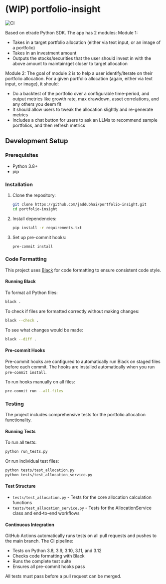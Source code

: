 # (WIP) portfolio-insight

![CI](https://github.com/jaddubhai/portfolio-insight/workflows/CI/badge.svg)

Based on etrade Python SDK. The app has 2 modules:
Module 1:
- Takes in a target portfolio allocation (either via text input, or an image of a portfolio)
- Takes in an investment amount
- Outputs the stocks/securities that the user should invest in with the above amount to maintain/get closer to target allocation

Module 2:
The goal of module 2 is to help a user identify/iterate on their portfolio allocation. For a given portfolio allocation (again, either via text input, or image), it should:
- Do a backtest of the portfolio over a configurable time-period, and output metrics like growth rate, max drawdown, asset correlations, and any others you deem fit
- It should allow users to tweak the allocation slightly and re-generate metrics
- Includes a chat button for users to ask an LLMs to recommend sample portfolios, and then refresh metrics

## Development Setup

### Prerequisites

- Python 3.8+
- pip

### Installation

1. Clone the repository:
   ```bash
   git clone https://github.com/jaddubhai/portfolio-insight.git
   cd portfolio-insight
   ```

2. Install dependencies:
   ```bash
   pip install -r requirements.txt
   ```

3. Set up pre-commit hooks:
   ```bash
   pre-commit install
   ```

### Code Formatting

This project uses [Black](https://github.com/psf/black) for code formatting to ensure consistent code style.

#### Running Black

To format all Python files:
```bash
black .
```

To check if files are formatted correctly without making changes:
```bash
black --check .
```

To see what changes would be made:
```bash
black --diff .
```

#### Pre-commit Hooks

Pre-commit hooks are configured to automatically run Black on staged files before each commit. The hooks are installed automatically when you run `pre-commit install`.

To run hooks manually on all files:
```bash
pre-commit run --all-files
```

### Testing

The project includes comprehensive tests for the portfolio allocation functionality.

#### Running Tests

To run all tests:
```bash
python run_tests.py
```

Or run individual test files:
```bash
python tests/test_allocation.py
python tests/test_allocation_service.py
```

#### Test Structure

- `tests/test_allocation.py` - Tests for the core allocation calculation functions
- `tests/test_allocation_service.py` - Tests for the AllocationService class and end-to-end workflows

#### Continuous Integration

GitHub Actions automatically runs tests on all pull requests and pushes to the main branch. The CI pipeline:

- Tests on Python 3.8, 3.9, 3.10, 3.11, and 3.12
- Checks code formatting with Black
- Runs the complete test suite
- Ensures all pre-commit hooks pass

All tests must pass before a pull request can be merged.
